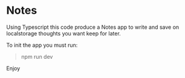 Notes
=

Using Typescript this code produce a Notes app to write and save on localstorage thoughts you want keep for later.

To init the app you must run:

> npm run dev

Enjoy
